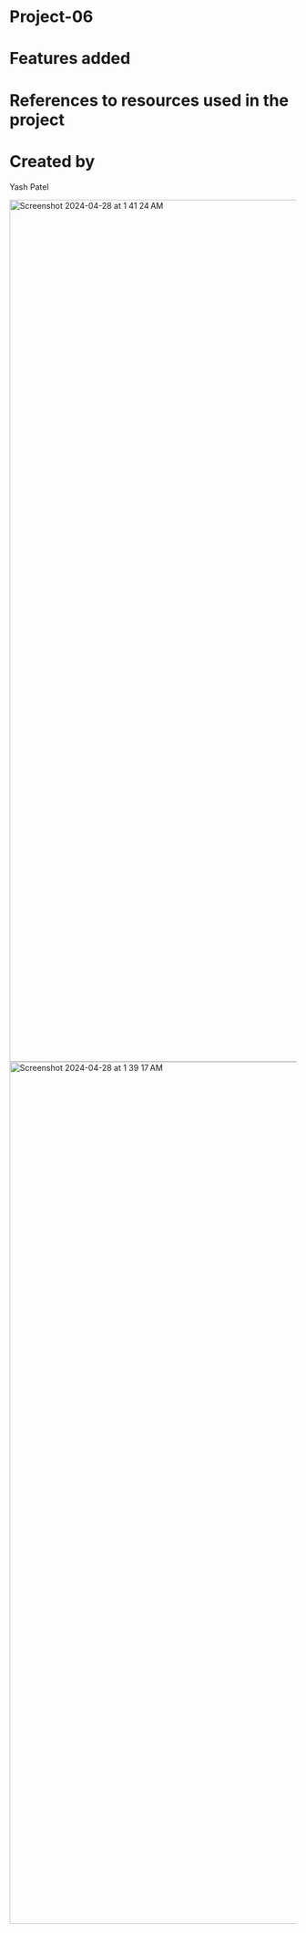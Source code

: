 # Project-06

# Features added

# References to resources used in the project

# Created by
Yash Patel

<img width="1512" alt="Screenshot 2024-04-28 at 1 41 24 AM" src="https://github.com/Yash-C220/Yasmpate-Project-06-3DRPG/assets/156153471/649235e8-d88d-4279-a4e9-f88906a4bc97">


<img width="1512" alt="Screenshot 2024-04-28 at 1 39 17 AM" src="https://github.com/Yash-C220/Yasmpate-Project-06-3DRPG/assets/156153471/3bf0336a-013c-4982-a30e-c9a7f1a3dbb3">
